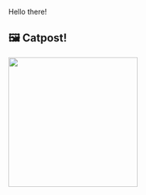 Hello there!



## 🖼️ Catpost!

<sub>
    <img src="https://cdn2.thecatapi.com/images/LWRnHjvZb.jpg" height="256">
</sub>

